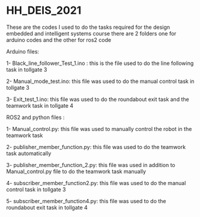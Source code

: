# HH_DEIS_2021
These are the codes I used to do the tasks required for the design embedded and intelligent systems course
there are 2 folders one for arduino codes and the other for ros2 code

Arduino files:

1- Black_line_follower_Test_1.ino : this is the file used to do the line following task in tollgate 3

2- Manual_mode_test.ino: this file was used to do the manual control task in tollgate 3

3- Exit_test_1.ino: this file was used to do the roundabout exit task and the teamwork task in tollgate 4


ROS2 and python files :

1- Manual_control.py: this file was used to manually control the robot in the teamwork task

2- publisher_member_function.py: this file was used to do the teamwork task automatically 

3- publisher_member_function_2.py: this file was used in addition to Manual_control.py file to do the teamwork task manually

4- subscriber_member_function2.py: this file was used to do the manual control task in tollgate 3

5- subscriber_member_function4.py: this file was used to do the roundabout exit task in tollgate 4

